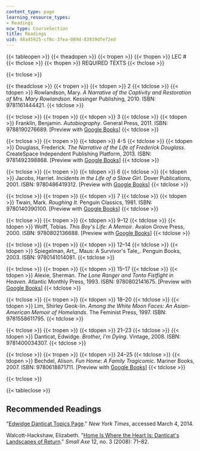 ```yaml
---
content_type: page
learning_resource_types:
- Readings
ocw_type: CourseSection
title: Readings
uid: 48a45925-cf8c-3fea-089d-83939dfe72ed
---
```


{{< tableopen >}}
{{< theadopen >}}
{{< tropen >}}
{{< thopen >}}
LEC #
{{< thclose >}}
{{< thopen >}}
REQUIRED TEXTS
{{< thclose >}}

{{< trclose >}}

{{< theadclose >}}
{{< tropen >}}
{{< tdopen >}}
2
{{< tdclose >}}
{{< tdopen >}}
Rowlandson, Mary. _A Narrative of the Captivity and Restoration of Mrs. Mary Rowlandson_. Kessinger Publishing, 2010. ISBN: 9781161444421.
{{< tdclose >}}

{{< trclose >}}
{{< tropen >}}
{{< tdopen >}}
3
{{< tdclose >}}
{{< tdopen >}}
Franklin, Benjamin. _Autobiography_. General Press, 2011. ISBN: 9788190276689. \[Preview with [Google Books](http://books.google.com/books?id=NFhHAAAAIAAJ&printsec=frontcover)\]
{{< tdclose >}}

{{< trclose >}}
{{< tropen >}}
{{< tdopen >}}
4-5
{{< tdclose >}}
{{< tdopen >}}
Douglass, Frederick. _The Narrative of the Life of Frederick Douglass_. CreateSpace Independent Publishing Platform, 2013. ISBN: 9781492398868. \[Preview with [Google Books](http://books.google.com/books?id=spM-AQAAMAAJ&printsec=frontcover)\]
{{< tdclose >}}

{{< trclose >}}
{{< tropen >}}
{{< tdopen >}}
6
{{< tdclose >}}
{{< tdopen >}}
Jacobs, Harriet. _Incidents in the Life of a Slave Girl_. Dover Publications, 2001. ISBN: 9780486419312. \[Preview with [Google Books](http://books.google.com/books?id=ZN2aDgAAQBAJ&pg=Pafrontcover)\]
{{< tdclose >}}

{{< trclose >}}
{{< tropen >}}
{{< tdopen >}}
7
{{< tdclose >}}
{{< tdopen >}}
Twain, Mark. _Roughing It_. Penguin Classics, 1981. ISBN: 9780140390100. \[Preview with [Google Books](http://books.google.com/books?id=BKgvAAAAMAAJ&printsec=frontcover)\]
{{< tdclose >}}

{{< trclose >}}
{{< tropen >}}
{{< tdopen >}}
9–12
{{< tdclose >}}
{{< tdopen >}}
Wolff, Tobias. _This Boy's Life: A Memoir_. Avalon Grove Press, 2000. ISBN: 9780802136688. \[Preview with [Google Books](http://books.google.com/books?id=36Br3cIfKzUC&pg=PAfrontcover)\]
{{< tdclose >}}

{{< trclose >}}
{{< tropen >}}
{{< tdopen >}}
12–14
{{< tdclose >}}
{{< tdopen >}}
Spiegelman, Art_. Maus: A Survivor's Tale_. Penguin Books, 2003. ISBN: 9780141014081.
{{< tdclose >}}

{{< trclose >}}
{{< tropen >}}
{{< tdopen >}}
15–17
{{< tdclose >}}
{{< tdopen >}}
Alexie, Sherman. _The Lone Ranger and Tonto Fistfight in Heaven_. Atlantic Monthly Press, 1993. ISBN: 9780802141675. \[Preview with [Google Books](http://books.google.com/books?id=XV36AAAAQBAJ&pg=PAfrontcover)\]
{{< tdclose >}}

{{< trclose >}}
{{< tropen >}}
{{< tdopen >}}
18–20
{{< tdclose >}}
{{< tdopen >}}
Lim, Shirley Geok-lin. _Among the White Moon Faces: An Asian-American Memoir of Homelands_. The Feminist Press, 1997. ISBN: 9781558611795.
{{< tdclose >}}

{{< trclose >}}
{{< tropen >}}
{{< tdopen >}}
21–23
{{< tdclose >}}
{{< tdopen >}}
Danticat, Edwidge. _Brother, I'm Dying_. Vintage, 2008. ISBN: 9781400034307.
{{< tdclose >}}

{{< trclose >}}
{{< tropen >}}
{{< tdopen >}}
24–25
{{< tdclose >}}
{{< tdopen >}}
Bechdel, Alison. _Fun Home: A Family Tragicomic_. Mariner Books, 2007. ISBN: 9780618871711. \[Preview with [Google Books](http://books.google.com/books?id=eq0n9Ck79ysC&pg=PAfrontcover)\]
{{< tdclose >}}

{{< trclose >}}

{{< tableclose >}}

Recommended Readings
--------------------

"[Edwidge Danticat Topics Page](http://topics.nytimes.com/top/reference/timestopics/people/d/edwidge_danticat/)." _New York Times_, accessed March 4, 2014.

Walcott-Hackshaw, Elizabeth. "[Home Is Where the Heart Is: Danticat's Landscapes of Return](http://smallaxe.dukejournals.org/content/12/3_27/71.abstract)." _Small Axe_ 12, no. 3 (2008): 71–82.